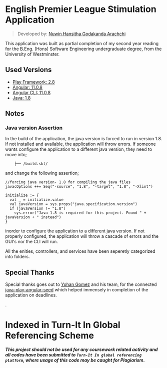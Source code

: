 
# English Premier League Stimulation Application

> Developed by: [Nuwin Hansitha Godakanda Arachchi][nuvin-profile]

This application was built as partial completion of my second year reading for the B.Eng. (Hons) Software Engineering undergraduate degree, from the University of Westminster.

## Used Versions

* [Play Framework: 2.8](https://www.playframework.com/documentation/2.8.x/Home)
* [Angular: 11.0.8](https://angular.io/docs)
* [Angular CLI: 11.0.8](https://cli.angular.io/)
* [Java: 1.8](https://www.java.com/en/)

## Notes

### Java version Assertion

In the build of the application, the java version is forced to run in version 1.8. If not installed and available, the application will throw errors. If someone wants configure the application to a different java version, they need to move into;

```
    ├── /build.sbt/
```
and change the following assertion;

```
//forcing java version- 1.8 for compiling the java files
javacOptions ++= Seq("-source", "1.8", "-target", "1.8", "-Xlint")

initialize := {
  val _ = initialize.value
  val javaVersion = sys.props("java.specification.version")
  if (javaVersion != "1.8")
    sys.error("Java 1.8 is required for this project. Found " + javaVersion + " instead")
}
```
inorder to configure the application to a different java version. If not properly configured, the application will throw a cascade of errors and the GUI's nor the CLI will run.

All the enities, controllers, and services have been seperetly categorized into folders.

## Special Thanks

Special thanks goes out to [Yohan Gomez][yohan-profile] and his team, for the connected [java-play-angular-seed][seed-link] which helped immensely in completion of the application on deadlines.

.

# Indexed in Turn-It In Global Referencing Scheme

***This project should not be used for any coursework related activity and all codes have been submitted to `Turn-It In global referencing platform`, where usage of this code may be caught for Plagiarism.***

[nuvin-profile]: https://github.com/nuvinga
[seed-link]: https://github.com/yohangz/java-play-angular-seed
[yohan-profile]: https://github.com/yohangz
[lahiru-profile]: https://github.com/lahiruz
[gayan-profile]: https://github.com/Arty26
[anuradha-profile]: https://github.com/sanuradhag
